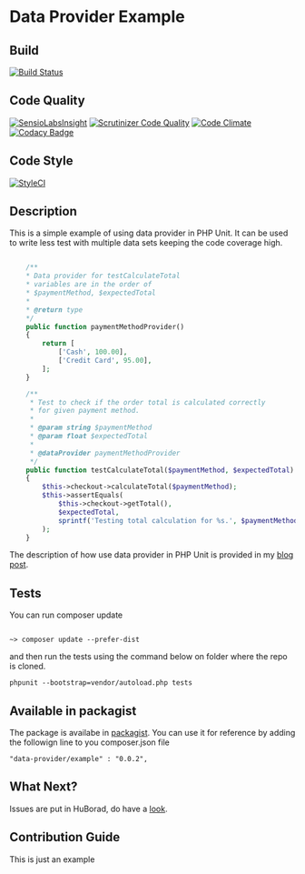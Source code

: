 # Data Provider Example

## Build

[![Build Status](https://api.travis-ci.org/geshan/dataprovider-example.png)](https://travis-ci.org/geshan/dataprovider-example)

## Code Quality

[![SensioLabsInsight](https://insight.sensiolabs.com/projects/56ff09b2-7954-4cb2-a6da-6af863775107/big.png)](https://insight.sensiolabs.com/projects/56ff09b2-7954-4cb2-a6da-6af863775107)
[![Scrutinizer Code Quality](https://scrutinizer-ci.com/g/geshan/dataprovider-example/badges/quality-score.png?b=master)](https://scrutinizer-ci.com/g/geshan/dataprovider-example/?branch=master)
[![Code Climate](https://codeclimate.com/github/geshan/dataprovider-example/badges/gpa.svg)](https://codeclimate.com/github/geshan/dataprovider-example)
[![Codacy Badge](https://www.codacy.com/project/badge/3cdbf95d64b149cc9292bf77150af276)](https://www.codacy.com/app/geshan/dataprovider-example)

## Code Style

[![StyleCI](https://styleci.io/repos/16403318/shield)](https://styleci.io/repos/16403318)

## Description

This is a simple example of using data provider in PHP Unit. It can be used to
write less test with multiple data sets keeping the code coverage high.

```php

    /**
    * Data provider for testCalculateTotal
    * variables are in the order of
    * $paymentMethod, $expectedTotal
    * 
    * @return type
    */
    public function paymentMethodProvider()
    {
        return [
            ['Cash', 100.00],
            ['Credit Card', 95.00],
        ];
    }

    /**
     * Test to check if the order total is calculated correctly
     * for given payment method.
     * 
     * @param string $paymentMethod
     * @param float $expectedTotal
     * 
     * @dataProvider paymentMethodProvider
     */
    public function testCalculateTotal($paymentMethod, $expectedTotal)
    {
        $this->checkout->calculateTotal($paymentMethod);
        $this->assertEquals(
            $this->checkout->getTotal(), 
            $expectedTotal,
            sprintf('Testing total calculation for %s.', $paymentMethod)
        );
    }

```

The description of how use data provider in PHP Unit is provided in my 
[blog post](http://geshan.blogspot.com/2014/02/using-phpunit-data-provider-for-less.html).


## Tests

You can run composer update

```

~> composer update --prefer-dist

```

and then run the tests using the command below on folder where the repo is cloned.

```
phpunit --bootstrap=vendor/autoload.php tests

```

## Available in packagist

The package is availabe in [packagist](http://bit.ly/1tLI2AC). You can use it for reference by adding the followign line
to you composer.json file

```
"data-provider/example" : "0.0.2",
```

## What Next?

Issues are put in HuBorad, do have a [look](http://bit.ly/1Dkepso).

## Contribution Guide

This is just an example
